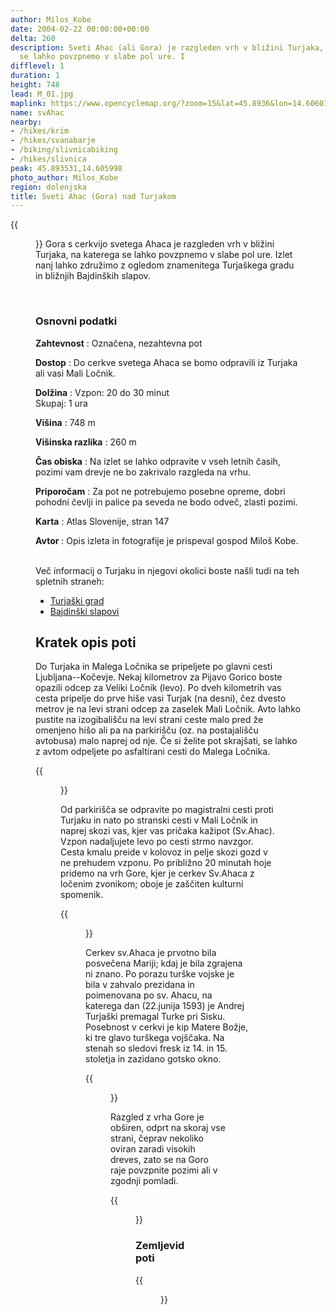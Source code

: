 ```yaml
---
author: Milos_Kobe
date: 2004-02-22 00:00:00+00:00
delta: 260
description: Sveti Ahac (ali Gora) je razgleden vrh v bližini Turjaka, na katerega
  se lahko povzpnemo v slabe pol ure. I
difflevel: 1
duration: 1
height: 748
lead: M_01.jpg
maplink: https://www.opencyclemap.org/?zoom=15&lat=45.8936&lon=14.60601&layers=B0000
name: svAhac
nearby:
- /hikes/krim
- /hikes/svanabarje
- /biking/slivnicabiking
- /hikes/slivnica
peak: 45.893531,14.605998
photo_author: Milos_Kobe
region: dolenjska
title: Sveti Ahac (Gora) nad Turjakom
---
```

{{<figure src="M_01.jpg">}} Gora s cerkvijo svetega Ahaca je razgleden vrh v bližini Turjaka, na katerega se lahko povzpnemo v slabe pol ure. Izlet nanj lahko združimo z ogledom znamenitega Turjaškega gradu in bližnjih Bajdinških slapov.

 

### Osnovni podatki

**Zahtevnost**
:   Označena, nezahtevna pot

**Dostop**
:   Do cerkve svetega Ahaca se bomo odpravili iz Turjaka ali vasi Mali Ločnik.

**Dolžina**
:   Vzpon: 20 do 30 minut\
    Skupaj: 1 ura

**Višina**
:   748 m

**Višinska razlika**
:   260 m

**Čas obiska**
:   Na izlet se lahko odpravite v vseh letnih časih, pozimi vam drevje ne bo zakrivalo razgleda na vrhu.

**Priporočam**
:   Za pot ne potrebujemo posebne opreme, dobri pohodni čevlji in palice pa seveda ne bodo odveč, zlasti pozimi.

**Karta**
:   Atlas Slovenije, stran 147

**Avtor**
:   Opis izleta in fotografije je prispeval gospod Miloš Kobe.

\
Več informacij o Turjaku in njegovi okolici boste našli tudi na teh spletnih straneh:

-   [Turjaški grad](http://www.burger.si/VelikeLasce/Turjak.htm)
-   [Bajdinški slapovi](http://www.burger.si/Slapovi/Ljubljana/Bajdinskislapovi/Bajdinskislapovi.htm)

Kratek opis poti
----------------

Do Turjaka in Malega Ločnika se pripeljete po glavni cesti Ljubljana--Kočevje. Nekaj kilometrov za Pijavo Gorico boste opazili odcep za Veliki Ločnik (levo). Po dveh kilometrih vas cesta pripelje do prve hiše vasi Turjak (na desni), čez dvesto metrov je na levi strani odcep za zaselek Mali Ločnik. Avto lahko pustite na izogibališču na levi strani ceste malo pred že omenjeno hišo ali pa na parkirišču (oz. na postajališču avtobusa) malo naprej od nje. Če si želite pot skrajšati, se lahko z avtom odpeljete po asfaltirani cesti do Malega Ločnika.

{{<figure src="M_04.jpg" caption="Mali Ločnik">}}

Od parkirišča se odpravite po magistralni cesti proti Turjaku in nato po stranski cesti v Mali Ločnik in naprej skozi vas, kjer vas pričaka kažipot (Sv.Ahac). Vzpon nadaljujete levo po cesti strmo navzgor. Cesta kmalu preide v kolovoz in pelje skozi gozd v ne prehudem vzponu. Po približno 20 minutah hoje pridemo na vrh Gore, kjer je cerkev Sv.Ahaca z ločenim zvonikom; oboje je zaščiten kulturni spomenik.

{{<figure src="M_01.jpg" caption="Cerkev sv. Ahaca">}}

Cerkev sv.Ahaca je prvotno bila posvečena Mariji; kdaj je bila zgrajena ni znano. Po porazu turške vojske je bila v zahvalo prezidana in poimenovana po sv. Ahacu, na katerega dan (22.junija 1593) je Andrej Turjaški premagal Turke pri Sisku. Posebnost v cerkvi je kip Matere Božje, ki tre glavo turškega vojščaka. Na stenah so sledovi fresk iz 14. in 15. stoletja in zazidano gotsko okno.

{{<figure src="M_03.jpg" caption="Razgled proti jugu">}} 

Razgled z vrha Gore je obširen, odprt na skoraj vse strani, čeprav nekoliko oviran zaradi visokih dreves, zato se na Goro raje povzpnite pozimi ali v zgodnji pomladi.

{{<figure src="M_02.jpg" caption="Pogled na Mokrc in Krim">}}

### Zemljevid poti

{{<figure src="GoraSvAhaca.jpg">}}
